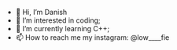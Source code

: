 - 👋 Hi, I’m Danish
- 👀 I’m interested in coding;
- 🌱 I’m currently learning C++;
- 📫 How to reach me my instagram: @low____fie

<!---
Lowfie123/Lowfie123 is a ✨ special ✨ repository because its `README.md` (this file) appears on your GitHub profile.
You can click the Preview link to take a look at your changes.
--->

